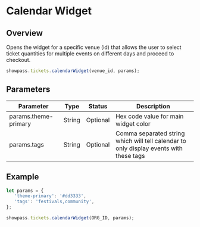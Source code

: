 
# Calendar Widget

## Overview
Opens the widget for a specific venue (id) that allows the user to select ticket quantities for multiple events on different days and proceed to checkout.

```javascript
showpass.tickets.calendarWidget(venue_id, params);
```

## Parameters


| Parameter | Type | Status | Description |
|-----------|------|--------|-------------|
| params.theme-primary | String | Optional | Hex code value for main widget color |
| params.tags | String | Optional | Comma separated string which will tell calendar to only display events with these tags |


## Example

```javascript
let params = {
   'theme-primary': '#dd3333',
   'tags': 'festivals,community',
};

showpass.tickets.calendarWidget(ORG_ID, params);
```
